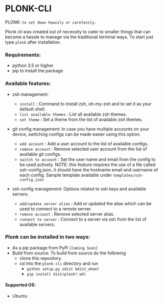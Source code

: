 # PLONK-CLI
PLONK: ```to set down heavily or carelessly.```

Plonk cli was created out of necessity to cater to smaller things that can become a hassle to manage via the traditional terminal ways.
To start just type ```plonk``` after installation.

### Requirements:
- python 3.5 or higher
- pip to install the package


### Available features:
- zsh management:  
  - ```install``` : Command to Install zsh, oh-my-zsh and to set it as your default shell.
  - ```list available themes``` : List all available zsh themes.
  - ```set theme``` : Set a theme from the list of available zsh themes.

- git config management: In case you have multiple accounts on your device, switching configs can be made easier using this option.
  - ```add account``` : Add a user account to the list of available configs.
  - ```remove account``` : Remove selected user account from the list of available git configs.
  - ```switch to account``` : Set the user name and email from the config to be used actively.
  NOTE: this feature requires the use of a file called ssh-config.json, it should have the hostname email and username of each config. Sample template available under ```templates/ssh-config.json```

- ssh config management: Options related to ssh keys and available servers. 
  - ```add/update server alias``` : Add or updated the alias which can be used to connect to a remote server.
  - ```remove account``` : Remove selected server alias.
  - ```connect to server``` : Connect to a server via ssh from the list of available servers.

### Plonk can be installed in two ways:
- As a pip package from PyPi ```[Coming Soon] ```
- Build from source: To build from source do the following
  - clone this repository.
  - cd into the ```plonk-cli``` directory and run 
    - ```python setup.py sdist bdist_wheel```
    - ```pip install dist/plonk*.whl```

#### Supported OS: 
- Ubuntu
